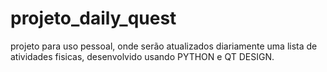 # projeto_daily_quest
projeto para uso pessoal, onde serão atualizados diariamente uma lista de atividades fisicas, desenvolvido usando PYTHON e QT DESIGN.
